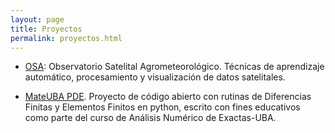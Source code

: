 ```yaml
---
layout: page
title: Proyectos
permalink: proyectos.html
---
```


- [OSA](https://mdmaas.github.io/OSEE/): Observatorio Satelital Agrometeorológico. 
Técnicas de aprendizaje automático, procesamiento y visualización de datos satelitales.

- [MateUBA PDE](https://mdmaas.github.io/MateUBA_PDE/). Proyecto de código
abierto con rutinas de Diferencias Finitas y Elementos Finitos en python, 
escrito con fines educativos como parte del curso de Análisis Numérico de Exactas-UBA. 
